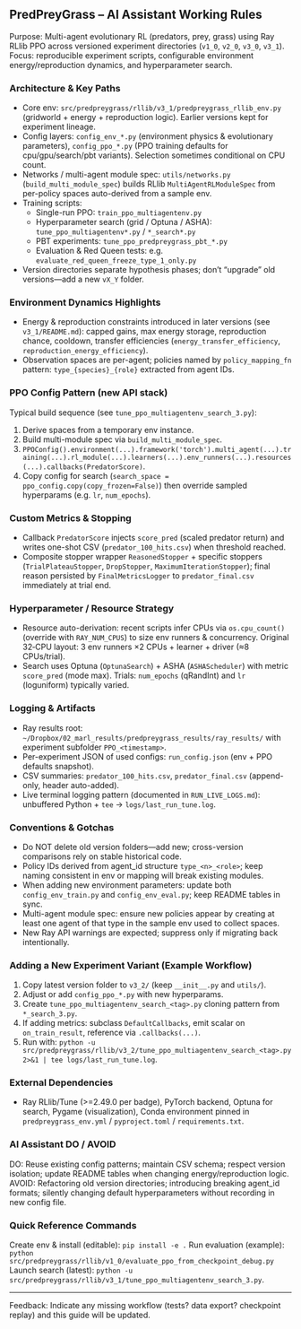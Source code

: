 ## PredPreyGrass – AI Assistant Working Rules

Purpose: Multi-agent evolutionary RL (predators, prey, grass) using Ray RLlib PPO across versioned experiment directories (`v1_0`, `v2_0`, `v3_0`, `v3_1`). Focus: reproducible experiment scripts, configurable environment energy/reproduction dynamics, and hyperparameter search.

### Architecture & Key Paths
- Core env: `src/predpreygrass/rllib/v3_1/predpreygrass_rllib_env.py` (gridworld + energy + reproduction logic). Earlier versions kept for experiment lineage.
- Config layers: `config_env_*.py` (environment physics & evolutionary parameters), `config_ppo_*.py` (PPO training defaults for cpu/gpu/search/pbt variants). Selection sometimes conditional on CPU count.
- Networks / multi-agent module spec: `utils/networks.py` (`build_multi_module_spec`) builds RLlib `MultiAgentRLModuleSpec` from per-policy spaces auto-derived from a sample env.
- Training scripts:
  - Single-run PPO: `train_ppo_multiagentenv.py`
  - Hyperparameter search (grid / Optuna / ASHA): `tune_ppo_multiagentenv*.py` / `*_search*.py`
  - PBT experiments: `tune_ppo_predpreygrass_pbt_*.py`
  - Evaluation & Red Queen tests: e.g. `evaluate_red_queen_freeze_type_1_only.py`
- Version directories separate hypothesis phases; don’t “upgrade” old versions—add a new `vX_Y` folder.

### Environment Dynamics Highlights
- Energy & reproduction constraints introduced in later versions (see `v3_1/README.md`): capped gains, max energy storage, reproduction chance, cooldown, transfer efficiencies (`energy_transfer_efficiency`, `reproduction_energy_efficiency`).
- Observation spaces are per-agent; policies named by `policy_mapping_fn` pattern: `type_{species}_{role}` extracted from agent IDs.

### PPO Config Pattern (new API stack)
Typical build sequence (see `tune_ppo_multiagentenv_search_3.py`):
1. Derive spaces from a temporary env instance.
2. Build multi-module spec via `build_multi_module_spec`.
3. `PPOConfig().environment(...).framework('torch').multi_agent(...).training(...).rl_module(...).learners(...).env_runners(...).resources(...).callbacks(PredatorScore)`.
4. Copy config for search (`search_space = ppo_config.copy(copy_frozen=False)`) then override sampled hyperparams (e.g. `lr`, `num_epochs`).

### Custom Metrics & Stopping
- Callback `PredatorScore` injects `score_pred` (scaled predator return) and writes one-shot CSV (`predator_100_hits.csv`) when threshold reached.
- Composite stopper wrapper `ReasonedStopper` + specific stoppers (`TrialPlateauStopper`, `DropStopper`, `MaximumIterationStopper`); final reason persisted by `FinalMetricsLogger` to `predator_final.csv` immediately at trial end.

### Hyperparameter / Resource Strategy
- Resource auto-derivation: recent scripts infer CPUs via `os.cpu_count()` (override with `RAY_NUM_CPUS`) to size env runners & concurrency. Original 32‑CPU layout: 3 env runners ×2 CPUs + learner + driver (≈8 CPUs/trial).
- Search uses Optuna (`OptunaSearch`) + ASHA (`ASHAScheduler`) with metric `score_pred` (mode max). Trials: `num_epochs` (qRandInt) and `lr` (loguniform) typically varied.

### Logging & Artifacts
- Ray results root: `~/Dropbox/02_marl_results/predpreygrass_results/ray_results/` with experiment subfolder `PPO_<timestamp>`.
- Per-experiment JSON of used configs: `run_config.json` (env + PPO defaults snapshot).
- CSV summaries: `predator_100_hits.csv`, `predator_final.csv` (append-only, header auto-added).
- Live terminal logging pattern (documented in `RUN_LIVE_LOGS.md`): unbuffered Python + `tee` → `logs/last_run_tune.log`.

### Conventions & Gotchas
- Do NOT delete old version folders—add new; cross-version comparisons rely on stable historical code.
- Policy IDs derived from agent_id structure `type_<n>_<role>`; keep naming consistent in env or mapping will break existing modules.
- When adding new environment parameters: update both `config_env_train.py` and `config_env_eval.py`; keep README tables in sync.
- Multi-agent module spec: ensure new policies appear by creating at least one agent of that type in the sample env used to collect spaces.
- New Ray API warnings are expected; suppress only if migrating back intentionally.

### Adding a New Experiment Variant (Example Workflow)
1. Copy latest version folder to `v3_2/` (keep `__init__.py` and `utils/`).
2. Adjust or add `config_ppo_*.py` with new hyperparams.
3. Create `tune_ppo_multiagentenv_search_<tag>.py` cloning pattern from `*_search_3.py`.
4. If adding metrics: subclass `DefaultCallbacks`, emit scalar on `on_train_result`, reference via `.callbacks(...)`.
5. Run with: `python -u src/predpreygrass/rllib/v3_2/tune_ppo_multiagentenv_search_<tag>.py 2>&1 | tee logs/last_run_tune.log`.

### External Dependencies
- Ray RLlib/Tune (>=2.49.0 per badge), PyTorch backend, Optuna for search, Pygame (visualization), Conda environment pinned in `predpreygrass_env.yml` / `pyproject.toml` / `requirements.txt`.

### AI Assistant DO / AVOID
DO: Reuse existing config patterns; maintain CSV schema; respect version isolation; update README tables when changing energy/reproduction logic.
AVOID: Refactoring old version directories; introducing breaking agent_id formats; silently changing default hyperparameters without recording in new config file.

### Quick Reference Commands
Create env & install (editable): `pip install -e .`
Run evaluation (example): `python src/predpreygrass/rllib/v1_0/evaluate_ppo_from_checkpoint_debug.py`
Launch search (latest): `python -u src/predpreygrass/rllib/v3_1/tune_ppo_multiagentenv_search_3.py`.

---
Feedback: Indicate any missing workflow (tests? data export? checkpoint replay) and this guide will be updated.